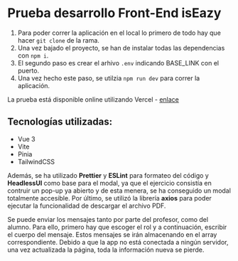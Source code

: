 # Prueba desarrollo Front-End isEazy

1. Para poder correr la aplicación en el local lo primero de todo hay que hacer `git clone` de la rama.
2. Una vez bajado el proyecto, se han de instalar todas las dependencias con `npm i`.
3. El segundo paso es crear el arhivo `.env` indicando BASE_LINK con el puerto.
4. Una vez hecho este paso, se utilzia `npm run dev` para correr la aplicación.

La prueba está disponible online utilizando Vercel - [enlace](https://chat-modal.vercel.app/)

## Tecnologías utilizadas:

- Vue 3
- Vite
- Pinia
- TailwindCSS

Además, se ha utilizado **Prettier** y **ESLint** para formateo del código y **HeadlessUI** como base para el modal, ya que el ejercicio consistía en contruir un pop-up ya abierto y de esta menera, se ha conseguido un modal totalmente accesible. Por último, se utilizó la librería **axios** para poder ejecutar la funcionalidad de descargar el archivo PDF.

Se puede enviar los mensajes tanto por parte del profesor, como del alumno. Para ello, primero hay que escoger el rol y a continuación, escribir el cuerpo del mensaje. Estos mensajes se irán almacenando en el array correspondiente. Debido a que la app no está conectada a ningún servidor, una vez actualizada la página, toda la información nueva se pierde.

